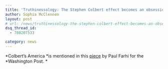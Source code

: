 ```yaml
---
title: 'Truthinessology: The Stephen Colbert effect becomes an obsession in academia'
author: Sophia McClennen
layout: post
# url: /news/truthinessology-the-stephen-colbert-effect-becomes-an-obsession-in-academia/
dsq_thread_id:
  - 780207533

category: news
---
```

*Colbert&#8217;s America *is mentioned in this [piece][1] by Paul Farhi for the *Washington Post. *

 [1]: http://www.washingtonpost.com/lifestyle/style/truthinessology-the-stephen-colbert-effect-becomes-an-obsession-in-academia/2012/07/09/gJQAYgiHZW_story.html